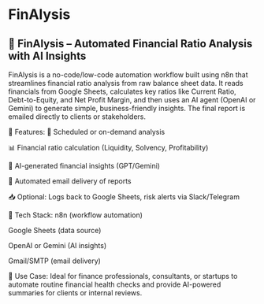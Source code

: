 # FinAlysis
## 🧾 FinAlysis – Automated Financial Ratio Analysis with AI Insights
FinAlysis is a no-code/low-code automation workflow built using n8n that streamlines financial ratio analysis from raw balance sheet data. It reads financials from Google Sheets, calculates key ratios like Current Ratio, Debt-to-Equity, and Net Profit Margin, and then uses an AI agent (OpenAI or Gemini) to generate simple, business-friendly insights. The final report is emailed directly to clients or stakeholders.

🔧 Features:
🔁 Scheduled or on-demand analysis

📊 Financial ratio calculation (Liquidity, Solvency, Profitability)

🤖 AI-generated financial insights (GPT/Gemini)

📩 Automated email delivery of reports

📥 Optional: Logs back to Google Sheets, risk alerts via Slack/Telegram

🔐 Tech Stack:
n8n (workflow automation)

Google Sheets (data source)

OpenAI or Gemini (AI insights)

Gmail/SMTP (email delivery)

📌 Use Case:
Ideal for finance professionals, consultants, or startups to automate routine financial health checks and provide AI-powered summaries for clients or internal reviews.
